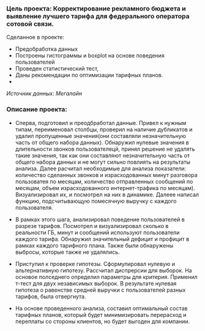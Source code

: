  ### Цель проекта: Корректирование рекламного бюджета и выявление лучшего тарифа для федерального оператора сотовой связи.
Сделанное в проекте:
- Предобработка данных
- Построены гистограммы и boxplot на основе поведения пользователей  
- Проведен статистический тест, 
- Даны рекомендации по оптимизации тарифных планов.
- 
 *Источник данных: Мегалайн*
 
  ### Описание проекта: 
  
* Сперва, подготовил и преодбработал данные. Привел к нужным типам, переименовал столбцы, проверил на наличие дубликатов и удалил пропущенные значения(они составляли незначительную часть от общего набора данных). Обнаружил нулевые значения в длительности звонков пользователецй, принял решение не удалять такие значения, так как они составляют незначительную часть от общего набора данных и не могут сильно повлиять на результаты анализа. Далее расчитал необходимые для анализа показатели: количество сделанных звонков и израсходованных минут разговора пользоватея по месяцам, количество отправленных сообщений по месяцам, объем израсходованного интернет-трафика по месяцам). Визуализировал их, и посмотрел на них в динамике. Далеее написал функцию, подсчитывающую помесячную выручку с каждого пользователя.

* В рамках этого шага, анализировал поведение пользователей в разрезе тарифов. Посмотрел и визуализировал сколько в реальности ГБ, минут и сообщений используют пользователи каждого тарифа. Обнаружил значительный дефицит и профицит в рамках каждого тарифного плана. Также были обнаружены выбросы, которые также не удалялись.

* Приступил к проверке гипотезы. Сформулировал нулевую и альтернативную гипотезу. Рассчитал диспрерсии для выборок. На основое полседнего определил параметры для критерия. Применил т-тест для двух независимых выборок. В результате нулевая гипотеза о равенстве средней выручки с пользователей разных тарифов, была отвергнута.

* На основе проведенного анализа, составил оптимальный состав тарифных планов, который будет минимизировать перерасход и переплаты со стороны клиентов, но будет выгоден для компании.
